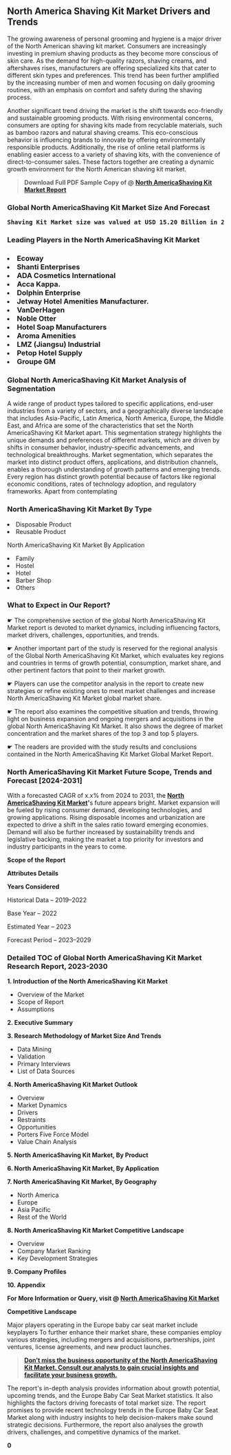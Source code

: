 <p> <h2>North America Shaving Kit Market Drivers and Trends</h2><p>The growing awareness of personal grooming and hygiene is a major driver of the North American shaving kit market. Consumers are increasingly investing in premium shaving products as they become more conscious of skin care. As the demand for high-quality razors, shaving creams, and aftershaves rises, manufacturers are offering specialized kits that cater to different skin types and preferences. This trend has been further amplified by the increasing number of men and women focusing on daily grooming routines, with an emphasis on comfort and safety during the shaving process.</p><p>Another significant trend driving the market is the shift towards eco-friendly and sustainable grooming products. With rising environmental concerns, consumers are opting for shaving kits made from recyclable materials, such as bamboo razors and natural shaving creams. This eco-conscious behavior is influencing brands to innovate by offering environmentally responsible products. Additionally, the rise of online retail platforms is enabling easier access to a variety of shaving kits, with the convenience of direct-to-consumer sales. These factors together are creating a dynamic growth environment for the North American shaving kit market.</p></p><blockquote id="" class=""><strong>Download Full PDF Sample Copy of @&nbsp;<a href="https://www.verifiedmarketreports.com/download-sample/?rid=304862&utm_source=GitHub-Jan&utm_medium=260" target="_blank">North AmericaShaving Kit Market Report</a>&nbsp;&nbsp;</strong></blockquote><h3 id="" class=""><strong>Global&nbsp;North AmericaShaving Kit Market Size And Forecast</strong></h3><pre class="reader-text-block__code-block"><strong>Shaving Kit Market size was valued at USD 15.20 Billion in 2022 and is projected to reach USD 21.48 Billion by 2030, growing at a CAGR of 5.90% from 2024 to 2030.</strong></pre><h3 id="" class="">Leading Players in the&nbsp;North AmericaShaving Kit Market</h3><h3 class=""></Li><Li>Ecoway</Li><Li> Shanti Enterprises</Li><Li> ADA Cosmetics International</Li><Li> Acca Kappa.</Li><Li> Dolphin Enterprise</Li><Li> Jetway Hotel Amenities Manufacturer.</Li><Li> VanDerHagen</Li><Li> Noble Otter</Li><Li> Hotel Soap Manufacturers</Li><Li> Aroma Amenities</Li><Li> LMZ (Jiangsu) Industrial</Li><Li> Petop Hotel Supply</Li><Li> Groupe GM</h3><h3 id="" class="">Global&nbsp;North AmericaShaving Kit Market Analysis of Segmentation</h3><p id="" class="">A wide range of product types tailored to specific applications, end-user industries from a variety of sectors, and a geographically diverse landscape that includes Asia-Pacific, Latin America, North America, Europe, the Middle East, and Africa are some of the characteristics that set the North AmericaShaving Kit Market apart. This segmentation strategy highlights the unique demands and preferences of different markets, which are driven by shifts in consumer behavior, industry-specific advancements, and technological breakthroughs. Market segmentation, which separates the market into distinct product offers, applications, and distribution channels, enables a thorough understanding of growth patterns and emerging trends. Every region has distinct growth potential because of factors like regional economic conditions, rates of technology adoption, and regulatory frameworks. Apart from contemplating</p><h3 id="" class="">North AmericaShaving Kit Market&nbsp;By Type</h3><p></Li><Li>Disposable Product</Li><Li> Reusable Product</p><div class="" data-test-id=""><p>North AmericaShaving Kit Market&nbsp;By Application</p></div><p class=""></Li><Li>Family</Li><Li> Hostel</Li><Li> Hotel</Li><Li> Barber Shop</Li><Li> Others</p><div class="" data-test-id=""><h3><span class="">What to Expect in Our Report?</span></h3></div><div class="" data-test-id=""><p><span class="">☛ The comprehensive section of the global North AmericaShaving Kit Market report is devoted to market dynamics, including influencing factors, market drivers, challenges, opportunities, and trends.</span></p></div><div class="" data-test-id=""><p><span class="">☛ Another important part of the study is reserved for the regional analysis of the Global North AmericaShaving Kit Market, which evaluates key regions and countries in terms of growth potential, consumption, market share, and other pertinent factors that point to their market growth.</span></p></div><div class="" data-test-id=""><p><span class="">☛ Players can use the competitor analysis in the report to create new strategies or refine existing ones to meet market challenges and increase North AmericaShaving Kit Market global market share.</span></p></div><div class="" data-test-id=""><p><span class="">☛ The report also examines the competitive situation and trends, throwing light on business expansion and ongoing mergers and acquisitions in the global North AmericaShaving Kit Market. It also shows the degree of market concentration and the market shares of the top 3 and top 5 players.</span></p></div><div class="" data-test-id=""><p><span class="">☛ The readers are provided with the study results and conclusions contained in the North AmericaShaving Kit Market Global Market Report.</span></p></div><div class="" data-test-id=""><h3><span class="">North AmericaShaving Kit Market Future Scope, Trends and Forecast [2024-2031]</span></h3></div><div class="" data-test-id=""><p><span class="">With a forecasted CAGR of x.x% from 2024 to 2031, the <strong><a href="https://www.verifiedmarketreports.com/download-sample/?rid=304862&utm_source=GitHub-Jan&utm_medium=260" target="_blank">North AmericaShaving Kit Market</a>'</strong>s future appears bright. Market expansion will be fueled by rising consumer demand, developing technologies, and growing applications. Rising disposable incomes and urbanization are expected to drive a shift in the sales ratio toward emerging economies. Demand will also be further increased by sustainability trends and legislative backing, making the market a top priority for investors and industry participants in the years to come.</span></p><p id="ember66" class="ember-view reader-text-block__paragraph"><strong>Scope of the Report</strong></p><p id="ember67" class="ember-view reader-text-block__paragraph"><strong>Attributes Details</strong></p><p id="ember68" class="ember-view reader-text-block__paragraph"><strong>Years Considered</strong></p><p id="ember69" class="ember-view reader-text-block__paragraph">Historical Data &ndash; 2019&ndash;2022</p><p id="ember70" class="ember-view reader-text-block__paragraph">Base Year &ndash; 2022</p><p id="ember71" class="ember-view reader-text-block__paragraph">Estimated Year &ndash; 2023</p><p id="ember72" class="ember-view reader-text-block__paragraph">Forecast Period &ndash; 2023&ndash;2029</p></div><h3 id="" class="">Detailed TOC of Global North AmericaShaving Kit Market Research Report, 2023-2030</h3><p id="" class=""><strong>1. Introduction of the North AmericaShaving Kit Market</strong></p><ul><li>Overview of the Market</li><li>Scope of Report</li><li>Assumptions</li></ul><p id="" class=""><strong>2. Executive Summary</strong></p><p id="" class=""><strong>3. Research Methodology of Market Size And Trends</strong></p><ul><li>Data Mining</li><li>Validation</li><li>Primary Interviews</li><li>List of Data Sources</li></ul><p id="" class=""><strong>4. North AmericaShaving Kit Market Outlook</strong></p><ul><li>Overview</li><li>Market Dynamics</li><li>Drivers</li><li>Restraints</li><li>Opportunities</li><li>Porters Five Force Model</li><li>Value Chain Analysis</li></ul><p id="" class=""><strong>5. North AmericaShaving Kit Market, By Product</strong></p><p id="" class=""><strong>6. North AmericaShaving Kit Market, By Application</strong></p><p id="" class=""><strong>7. North AmericaShaving Kit Market, By Geography</strong></p><ul><li>North America</li><li>Europe</li><li>Asia Pacific</li><li>Rest of the World</li></ul><p id="" class=""><strong>8. North AmericaShaving Kit Market Competitive Landscape</strong></p><ul><li>Overview</li><li>Company Market Ranking</li><li>Key Development Strategies</li></ul><p id="" class=""><strong>9. Company Profiles</strong></p><p id="" class=""><strong>10. Appendix</strong></p><p><strong>For More Information or Query, visit&nbsp;@ <a href="https://www.verifiedmarketreports.com/product/shaving-kit-market/" target="_blank">North AmericaShaving Kit Market</a></strong></p><p id="ember61" class="ember-view reader-text-block__paragraph"><strong>Competitive Landscape</strong></p><p id="ember62" class="ember-view reader-text-block__paragraph">Major players operating in the Europe baby car seat market include keyplayers To further enhance their market share, these companies employ various strategies, including mergers and acquisitions, partnerships, joint ventures, license agreements, and new product launches.</p><blockquote id="ember63" class="ember-view reader-text-block__blockquote"><strong><a href="https://www.verifiedmarketreports.com/download-sample/?rid=304862&utm_source=GitHub-Jan&utm_medium=260" target="_blank">Don&rsquo;t miss the business opportunity of the North AmericaShaving Kit Market. Consult our analysts to gain crucial insights and facilitate your business growth.</a></strong></blockquote><p id="ember64" class="ember-view reader-text-block__paragraph">The report's in-depth analysis provides information about growth potential, upcoming trends, and the Europe Baby Car Seat Market statistics. It also highlights the factors driving forecasts of total market size. The report promises to provide recent technology trends in the Europe Baby Car Seat Market along with industry insights to help decision-makers make sound strategic decisions. Furthermore, the report also analyses the growth drivers, challenges, and competitive dynamics of the market.</p><p class="ember-view reader-text-block__paragraph"><strong>0</strong></p>
